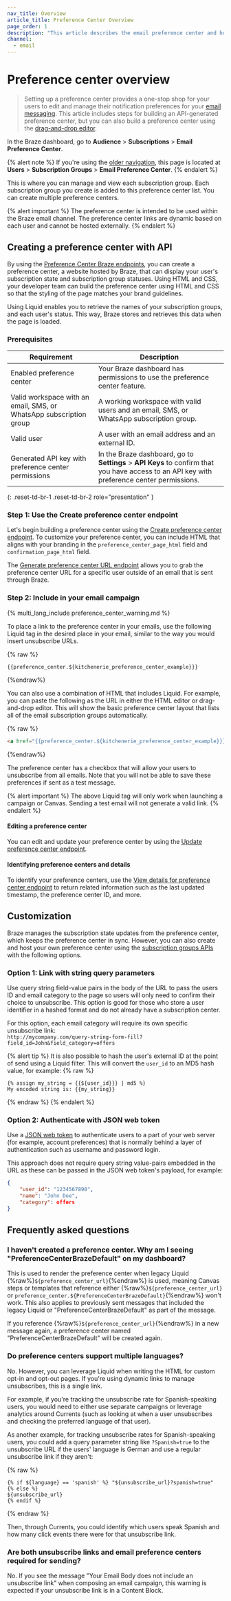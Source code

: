 ```yaml
---
nav_title: Overview
article_title: Preference Center Overview
page_order: 1
description: "This article describes the email preference center and how to customize it."
channel:
  - email
---
```


# Preference center overview

> Setting up a preference center provides a one-stop shop for your users to edit and manage their notification preferences for your [email messaging]({{site.baseurl}}/user_guide/message_building_by_channel/email/). This article includes steps for building an API-generated preference center, but you can also build a preference center using the [drag-and-drop editor]({{site.baseurl}}/user_guide/message_building_by_channel/email/preference_center/dnd_preference_center/).

In the Braze dashboard, go to **Audience** > **Subscriptions** > **Email Preference Center**.

{% alert note %}
If you're using the [older navigation]({{site.baseurl}}/navigation), this page is located at **Users** > **Subscription Groups** > **Email Preference Center**.
{% endalert %}

This is where you can manage and view each subscription group. Each subscription group you create is added to this preference center list. You can create multiple preference centers.

{% alert important %}
The preference center is intended to be used within the Braze email channel. The preference center links are dynamic based on each user and cannot be hosted externally.
{% endalert %}

## Creating a preference center with API

By using the [Preference Center Braze endpoints]({{site.baseurl}}/api/endpoints/preference_center), you can create a preference center, a website hosted by Braze, that can display your user's subscription state and subscription group statuses. Using HTML and CSS, your developer team can build the preference center using HTML and CSS so that the styling of the page matches your brand guidelines.

Using Liquid enables you to retrieve the names of your subscription groups, and each user's status. This way, Braze stores and retrieves this data when the page is loaded.

### Prerequisites

| Requirement | Description |
|---|---|
| Enabled preference center | Your Braze dashboard has permissions to use the preference center feature. |
| Valid workspace with an email, SMS, or WhatsApp subscription group | A working workspace with valid users and an email, SMS, or WhatsApp subscription group. |
| Valid user | A user with an email address and an external ID. |
| Generated API key with preference center permissions | In the Braze dashboard, go to **Settings** > **API Keys** to confirm that you have access to an API key with preference center permissions. |
{: .reset-td-br-1 .reset-td-br-2 role="presentation" }

### Step 1: Use the Create preference center endpoint

Let's begin building a preference center using the [Create preference center endpoint]({{site.baseurl}}/api/endpoints/preference_center/post_create_preference_center/). To customize your preference center, you can include HTML that aligns with your branding in the `preference_center_page_html` field and `confirmation_page_html` field.

The [Generate preference center URL endpoint]({{site.baseurl}}/api/endpoints/preference_center/get_create_url_preference_center/) allows you to grab the preference center URL for a specific user outside of an email that is sent through Braze.

### Step 2: Include in your email campaign

{% multi_lang_include preference_center_warning.md %}

To place a link to the preference center in your emails, use the following Liquid tag in the desired place in your email, similar to the way you would insert unsubscribe URLs.

{% raw %}
```liquid
{{preference_center.${kitchenerie_preference_center_example}}}
```
{%endraw%}

You can also use a combination of HTML that includes Liquid. For example, you can paste the following as the URL in either the HTML editor or drag-and-drop editor. This will show the basic preference center layout that lists all of the email subscription groups automatically. 

{% raw %}
```html
<a href="{{preference_center.${kitchenerie_preference_center_example}}}">Edit your preferences</a>
```
{%endraw%}

The preference center has a checkbox that will allow your users to unsubscribe from all emails. Note that you will not be able to save these preferences if sent as a test message.

{% alert important %}
The above Liquid tag will only work when launching a campaign or Canvas. Sending a test email will not generate a valid link.
{% endalert %}

#### Editing a preference center

You can edit and update your preference center by using the [Update preference center endpoint]({{site.baseurl}}/api/endpoints/preference_center/put_update_preference_center/). 

#### Identifying preference centers and details

To identify your preference centers, use the [View details for preference center endpoint]({{site.baseurl}}/api/endpoints/preference_center/get_view_details_preference_center/) to return related information such as the last updated timestamp, the preference center ID, and more.

## Customization

Braze manages the subscription state updates from the preference center, which keeps the preference center in sync. However, you can also create and host your own preference center using the [subscription groups APIs]({{site.baseurl}}/api/endpoints/subscription_groups/) with the following options.

### Option 1: Link with string query parameters

Use query string field-value pairs in the body of the URL to pass the users ID and email category to the page so users will only need to confirm their choice to unsubscribe. This option is good for those who store a user identifier in a hashed format and do not already have a subscription center.

For this option, each email category will require its own specific unsubscribe link:<br>
`http://mycompany.com/query-string-form-fill?field_id=John&field_category=offers`

{% alert tip %}
It is also possible to hash the user's external ID at the point of send using a Liquid filter. This will convert the `user_id` to an MD5 hash value, for example:
{% raw %}
```liquid
{% assign my_string = {{${user_id}}} | md5 %}
My encoded string is: {{my_string}}
```
{% endraw %}
{% endalert %}

### Option 2: Authenticate with JSON web token

Use a [JSON web token](https://auth0.com/learn/json-web-tokens/) to authenticate users to a part of your web server (for example, account preferences) that is normally behind a layer of authentication such as username and password login. 

This approach does not require query string value-pairs embedded in the URL as these can be passed in the JSON web token's payload, for example:

```json
{
    "user_id": "1234567890",
    "name": "John Doe",
    "category": offers
}
```

## Frequently asked questions

### I haven't created a preference center. Why am I seeing "PreferenceCenterBrazeDefault" on my dashboard?

This is used to render the preference center when legacy Liquid {%raw%}`${preference_center_url}`{%endraw%} is used, meaning Canvas steps or templates that reference either {%raw%}`${preference_center_url}` or `preference_center.${PreferenceCenterBrazeDefault}`{%endraw%} won't work. This also applies to previously sent messages that included the legacy Liquid or "PreferenceCenterBrazeDefault" as part of the message. 

If you reference {%raw%}`${preference_center_url}`{%endraw%} in a new message again, a preference center named "PreferenceCenterBrazeDefault" will be created again.

### Do preference centers support multiple languages?

No. However, you can leverage Liquid when writing the HTML for custom opt-in and opt-out pages. If you're using dynamic links to manage unsubscribes, this is a single link. 

For example, if you're tracking the unsubscribe rate for Spanish-speaking users, you would need to either use separate campaigns or leverage analytics around Currents (such as looking at when a user unsubscribes and checking the preferred language of that user).

As another example, for tracking unsubscribe rates for Spanish-speaking users, you could add a query parameter string like `?Spanish=true` to the unsubscribe URL if the users' language is German and use a regular unsubscribe link if they aren't:

{% raw %}
```liquid
{% if ${language} == 'spanish' %} "${unsubscribe_url}?spanish=true"
{% else %}
${unsubscribe_url}
{% endif %}
```
{% endraw %}

Then, through Currents, you could identify which users speak Spanish and how many click events there were for that unsubscribe link.

### Are both unsubscribe links and email preference centers required for sending?

No. If you see the message "Your Email Body does not include an unsubscribe link" when composing an email campaign, this warning is expected if your unsubscribe link is in a Content Block.
